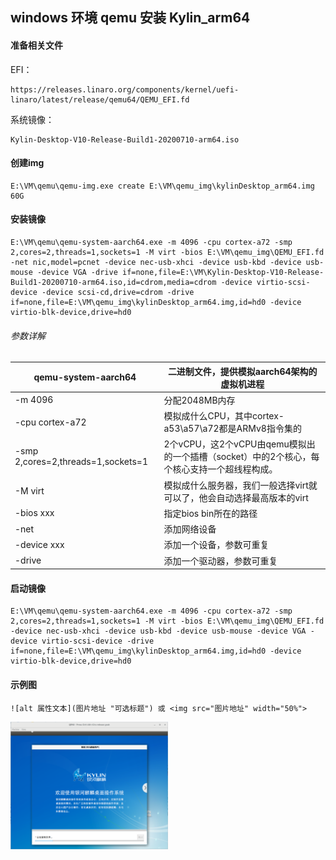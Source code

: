 ## windows 环境 qemu 安装 Kylin_arm64

#### 准备相关文件
EFI：
```
https://releases.linaro.org/components/kernel/uefi-linaro/latest/release/qemu64/QEMU_EFI.fd
```
系统镜像：
```
Kylin-Desktop-V10-Release-Build1-20200710-arm64.iso
```

#### 创建img
```
E:\VM\qemu\qemu-img.exe create E:\VM\qemu_img\kylinDesktop_arm64.img 60G
```

#### 安装镜像
```
E:\VM\qemu\qemu-system-aarch64.exe -m 4096 -cpu cortex-a72 -smp 2,cores=2,threads=1,sockets=1 -M virt -bios E:\VM\qemu_img\QEMU_EFI.fd -net nic,model=pcnet -device nec-usb-xhci -device usb-kbd -device usb-mouse -device VGA -drive if=none,file=E:\VM\Kylin-Desktop-V10-Release-Build1-20200710-arm64.iso,id=cdrom,media=cdrom -device virtio-scsi-device -device scsi-cd,drive=cdrom -drive if=none,file=E:\VM\qemu_img\kylinDesktop_arm64.img,id=hd0 -device virtio-blk-device,drive=hd0
```
###### 参数详解
|qemu-system-aarch64|二进制文件，提供模拟aarch64架构的虚拟机进程
|--|--|
|-m 4096|分配2048MB内存|
|-cpu cortex-a72|模拟成什么CPU，其中cortex-a53\a57\a72都是ARMv8指令集的|
|-smp 2,cores=2,threads=1,sockets=1|2个vCPU，这2个vCPU由qemu模拟出的一个插槽（socket）中的2个核心，每个核心支持一个超线程构成。|
|-M virt|模拟成什么服务器，我们一般选择virt就可以了，他会自动选择最高版本的virt|
|-bios xxx|指定bios bin所在的路径|
|-net|添加网络设备|
|-device xxx|添加一个设备，参数可重复|
|-drive|添加一个驱动器，参数可重复|

#### 启动镜像
```
E:\VM\qemu\qemu-system-aarch64.exe -m 4096 -cpu cortex-a72 -smp 2,cores=2,threads=1,sockets=1 -M virt -bios E:\VM\qemu_img\QEMU_EFI.fd -device nec-usb-xhci -device usb-kbd -device usb-mouse -device VGA -device virtio-scsi-device -drive if=none,file=E:\VM\qemu_img\kylinDesktop_arm64.img,id=hd0 -device virtio-blk-device,drive=hd0
```
#### 示例图
```
![alt 属性文本](图片地址 "可选标题") 或 <img src="图片地址" width="50%">
```
<img src="resources/images/kylin_install.png" width="50%">